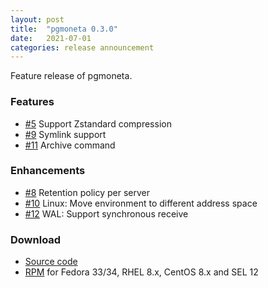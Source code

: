 ```yaml
---
layout: post
title:  "pgmoneta 0.3.0"
date:   2021-07-01
categories: release announcement
---
```


Feature release of pgmoneta.

### Features

* [#5](https://github.com/pgmoneta/pgmoneta/issues/5) Support Zstandard compression
* [#9](https://github.com/pgmoneta/pgmoneta/issues/9) Symlink support
* [#11](https://github.com/pgmoneta/pgmoneta/issues/11) Archive command

### Enhancements

* [#8](https://github.com/pgmoneta/pgmoneta/issues/8) Retention policy per server
* [#10](https://github.com/pgmoneta/pgmoneta/issues/10) Linux: Move environment to different address space
* [#12](https://github.com/pgmoneta/pgmoneta/issues/12) WAL: Support synchronous receive

### Download

* [Source code](https://github.com/pgmoneta/pgmoneta/releases/download/0.3.0/pgmoneta-0.3.0.tar.gz)
* [RPM](https://yum.postgresql.org) for Fedora 33/34, RHEL 8.x, CentOS 8.x and SEL 12

